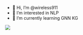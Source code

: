 - 👋 Hi, I’m @wireless911
- 👀 I’m interested in NLP
- 🌱 I’m currently learning GNN KG


<a href="https://github.com/anuraghazra/github-readme-stats">
  <img align="center" src="https://github-readme-stats.vercel.app/api?username=wireless911&repo=github-readme-stats&layout=compact&random=random" />
</a>


<!---
wireless911/wireless911 is a ✨ special ✨ repository because its `README.md` (this file) appears on your GitHub profile.
You can click the Preview link to take a look at your changes.
--->




